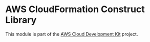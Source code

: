 # AWS CloudFormation Construct Library


This module is part of the [AWS Cloud Development Kit](https://github.com/aws/aws-cdk) project.
